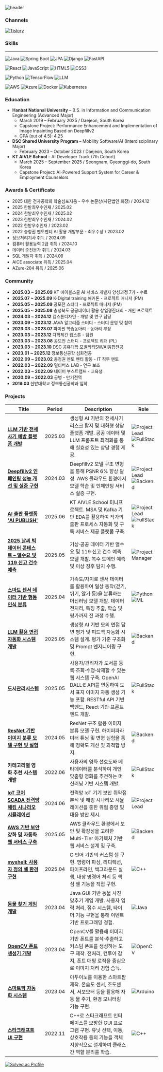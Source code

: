 ![header](https://capsule-render.vercel.app/api?type=waving&color=gradient&height=300&section=header&text=안녕하세요%20이정훈입니다%20&fontColor=ffffff&fontSize=40&font=Inter)

### Channels
[![Tistory](https://img.shields.io/badge/Tistory-000000?style=flat-square&logo=tistory&logoColor=white)](https://merit-ending.tistory.com/)

### Skills
___
![Java](https://img.shields.io/badge/Java-007396?style=flat-square&logo=OpenJDK&logoColor=white)  ![Spring Boot](https://img.shields.io/badge/Spring%20Boot-6DB33F?style=flat-square&logo=Spring%20Boot&logoColor=white)  ![JPA](https://img.shields.io/badge/JPA-59666C?style=flat-square&logo=Hibernate&logoColor=white)  ![Django](https://img.shields.io/badge/Django-092E20?style=flat-square&logo=Django&logoColor=white) ![FastAPI](https://img.shields.io/badge/FastAPI-009688?style=flat-square&logo=FastAPI&logoColor=white)
 

![React](https://img.shields.io/badge/React-61DAFB?style=flat-square&logo=React&logoColor=white)  ![JavaScript](https://img.shields.io/badge/JavaScript-F7DF1E?style=flat-square&logo=JavaScript&logoColor=white)  ![HTML5](https://img.shields.io/badge/HTML5-E34F26?style=flat-square&logo=HTML5&logoColor=white)  ![CSS3](https://img.shields.io/badge/CSS3-1572B6?style=flat-square&logo=CSS3&logoColor=white)  

![Python](https://img.shields.io/badge/Python-3776AB?style=flat-square&logo=Python&logoColor=white)  ![TensorFlow](https://img.shields.io/badge/TensorFlow-FF6F00?style=flat-square&logo=TensorFlow&logoColor=white)  ![LLM](https://img.shields.io/badge/LLM-4B0082?style=flat-square&logo=OpenAI&logoColor=white)  
 
![AWS](https://img.shields.io/badge/AWS-232F3E?style=flat-square&logo=Amazon%20AWS&logoColor=white)  ![Azure](https://img.shields.io/badge/Azure-0078D4?style=flat-square&logo=Microsoft%20Azure&logoColor=white)  ![Docker](https://img.shields.io/badge/Docker-2496ED?style=flat-square&logo=Docker&logoColor=white)  ![Kubernetes](https://img.shields.io/badge/Kubernetes-326CE5?style=flat-square&logo=Kubernetes&logoColor=white)  


### Education
* **Hanbat National University** – B.S. in Information and Communication Engineering (Advanced Major)
    * March 2019 – February 2025 / Daejeon, South Korea
    * Capstone Project: Performance Enhancement and Implementation of Image Inpainting Based on Deepfillv2
    * GPA (out of 4.5): 4.25
* **DSC Shared University Program** – Mobility Software/AI (Interdisciplinary Major)
    * February 2023 – October 2023 / Daejeon, South Korea
* **KT AIVLE School** – AI Developer Track (7th Cohort)
    * March 2025 – September 2025 / Seongnam, Gyeonggi-do, South Korea
    * Capstone Project: AI-Powered Support System for Career & Employment Counselors


### Awards & Certificate
- 2025 대한 전자공학회 학술심포지움 - 우수 논문상(사단법인 회장) / 2024.12
- 2025 한밭최우수인재 / 2025.02
- 2024 한밭최우수인재 / 2025.02
- 2023 한밭최우수인재 / 2024.02
- 2022 한밭우수인재 / 2023.02
- 2022 충청권 멘토멘티 AI 활용 개발부문 - 최우수상 / 2023.02 
- 정보처리기사 취득 / 2024.09
- 컴퓨터 활용능력 2급 취득 / 2024.10
- 데이터 준전문가 취득 / 2024.03
- SQL 개발자 취득 / 2024.09
- AICE associate 취득 / 2025.04
- AZure-204 취득 / 2025.06


### Community
* **2025.03 ~ 2025.09** KT 에이블스쿨 AI 서비스 개발자 양성과정 7기 - 수료
* **2025.07 ~ 2025.09** K-Digital training 해커톤 - 프로젝트 매니저 (PM)
* **2025.05 ~ 2025.09** 공모전 스터디 - 프로젝트 매니저 (PM)
* **2025.05 ~ 2025.08** 충청북도 공공데이터 활용 창업경진대회 - 개인 프로젝트
* **2024.03 ~ 2024.12** 캡스톤디자인 - 개발 및 연구 담당
* **2023.09 ~ 2023.12** JAVA 알고리즘 스터디 - 스터디 운영 및 참여
* **2023.03 ~ 2023.07** 파이썬 학습동아리 - 동아리 부장
* **2023.03 ~ 2023.12** 다학제간 캡스톤 - 팀원
* **2023.03 ~ 2023.08** 공모전 스터디 - 프로젝트 리더 (PL)
* **2023.03 ~ 2023.10** DSC 공유대학 모빌리티SW/AI융합전공
* **2023.01 ~ 2025.12** 정보통신공학 심화전공
* **2022.09 ~ 2023.02** 충청권 멘토 멘티 활동 - IT 직무 멘토
* **2022.03 ~ 2022.09** 멀티버스 LAB - 연구 보조
* **2022.03 ~ 2022.09** 네이버 부스트캠프 - 교육생
* **2020.09 ~ 2022.03** 공병 - 만기전역
* **2019.03** 한밭대학교 정보통신공학과 입학

### Projects
| Title | Period | Description | Role |
|---|---|---|---|
| **[LLM 기반 전세사기 예방 플랫폼 개발](https://github.com/MeritEnding/jguard.git)** | 2025.03 | 생성형 AI 기반의 전세사기 리스크 탐지 및 대화형 상담 플랫폼 개발. 공공 데이터 및 LLM 프롬프트 최적화를 통해 실효성 있는 상담 경험 제공. | ![Project Lead](https://img.shields.io/badge/Project%20Lead-8A2BE2?style=flat-square&logo=leader&logoColor=white) ![FullStack](https://img.shields.io/badge/Full%20Stack-20C997?style=flat-square&logo=code&logoColor=white) |
| **[Deepfillv2 인페인팅 성능 개선 및 실증 구현](https://github.com/MeritEnding/deefillv2-prop.git)** | 2024.03 | Deepfillv2 모델 구조 변형을 통해 PSNR 6% 향상 달성. AWS 클라우드 환경에서 모델 학습 및 인페인팅 서비스 실증 구현. | ![Project Lead](https://img.shields.io/badge/Project%20Lead-8A2BE2?style=flat-square&logo=leader&logoColor=white) ![Backend](https://img.shields.io/badge/Backend-000000?style=flat-square&logo=server&logoColor=white) |
| **[AI 출판 플랫폼 'AI PUBLISH'](https://github.com/MeritEnding/aipublish1.git)** | 2025.06 | KT AIVLE School 미니프로젝트. MSA 및 Kafka 기반 EDA를 활용하여 작가의 출판 프로세스 자동화 및 구독 서비스 제공 플랫폼 구축.| ![Project Lead](https://img.shields.io/badge/Project%20Lead-8A2BE2?style=flat-square&logo=leader&logoColor=white) ![FullStack](https://img.shields.io/badge/Full%20Stack-20C997?style=flat-square&logo=code&logoColor=white) |
| **[2025 날씨 빅데이터 콘테스트 – 열수요 및 119 신고 건수 예측](https://github.com/MeritEnding/weather-bigdata-contest.git)** | 2025.05 | 기상·공공 데이터 기반 열수요 및 119 신고 건수 예측 모델 개발. 복수 도메인 예측 및 이상 징후 탐지 수행. | ![Project Manager](https://img.shields.io/badge/Project%20Manager-FF8C00?style=flat-square&logo=marketo&logoColor=white) |
| **[스마트 센서 데이터 기반 행동 인식 분류](https://github.com/MeritEnding/smartphone-action-classifier.git)** | 2025.04 | 가속도/자이로 센서 데이터를 활용하여 일상 동작(걷기, 뛰기, 앉기 등)을 분류하는 머신러닝 모델 개발. 데이터 전처리, 특징 추출, 학습 및 평가까지 전 과정 수행. | ![Python](https://img.shields.io/badge/Python-3776AB?style=flat-square&logo=Python&logoColor=white) ![ML](https://img.shields.io/badge/Machine%20Learning-FF6F00?style=flat-square&logo=scikit-learn&logoColor=white) |
| **[LLM 활용 면접 자동화 시스템 개발](https://github.com/MeritEnding/llm-interview-assistant.git)** | 2025.05 | 생성형 AI 기반 모의 면접 답변 평가 및 피드백 자동화 시스템 설계. 평가 기준 구조화 및 Prompt 엔지니어링 구현. | ![Backend](https://img.shields.io/badge/Backend-000000?style=flat-square&logo=server&logoColor=white)|
| **[도서관리시스템](https://github.com/MeritEnding/bookgenie.git)** | 2025.05 | 사용자/관리자가 도서를 등록·조회·수정·삭제할 수 있는 웹 시스템 구축. OpenAI DALL·E API를 연동하여 도서 표지 이미지 자동 생성 기능 포함. RESTful API 기반 백엔드, React 기반 프론트엔드 개발. | ![FullStack](https://img.shields.io/badge/FullStack-000000?style=flat-square&logo=server&logoColor=white) |
| **[ResNet 기반 이미지 분류 모델 구현 및 실험](https://github.com/MeritEnding/resnet-tuning.git)** | 2024.05 | ResNet 구조 활용 이미지 분류 모델 구현. 하이퍼파라미터 튜닝 및 변형 실험을 통해 정확도 개선 및 과적합 방지. | ![Backend](https://img.shields.io/badge/Backend-000000?style=flat-square&logo=server&logoColor=white)|
| **카테고리별 영화 추천 시스템 개발** | 2022.06 | 사용자의 영화 선호도와 메타데이터를 분석하여 개인 맞춤형 영화를 추천하는 머신러닝 기반 시스템 개발. | ![FullStack](https://img.shields.io/badge/Full%20Stack-20C997?style=flat-square&logo=code&logoColor=white)|
| **[IoT 코어 SCADA 전력망 해킹 시나리오 시뮬레이션](https://github.com/MeritEnding/scada-iot-attacksim.git)** | 2024.06 | 전력망 IoT 기기 보안 취약점 분석 및 해킹 시나리오 시뮬레이션을 통한 위협 증명 및 대응 방안 제시. | ![Project Lead](https://img.shields.io/badge/Project%20Lead-8A2BE2?style=flat-square&logo=leader&logoColor=white)|
| **[AWS 기반 보안 강화 및 자동화 웹 서비스 구축](https://github.com/MeritEnding/aws-secure-infra.git)** | 2025.05| AWS 클라우드 환경에서 보안 및 확장성을 고려한 Multi-Tier 아키텍처 기반 웹 서비스 설계 및 구축. | ![Backend](https://img.shields.io/badge/Backend-000000?style=flat-square&logo=server&logoColor=white) |
| **[myshell: 사용자 정의 셸 환경 구현](https://github.com/MeritEnding/myshell.git)** | 2025.04 | C 언어 기반의 커스텀 셸 구현. 명령어 파싱, 리디렉션, 파이프라인, 백그라운드 실행, 내장 명령어 처리 등 핵심 쉘 기능을 직접 구현. | ![C++](https://img.shields.io/badge/C++-00599C?style=flat-square&logo=c%2B%2B&logoColor=white) |
| **[동물 찾기 게임 개발](https://github.com/MeritEnding/java-animal-game.git)** | 2023.04 | Java GUI 기반 동물 사진 맞추기 게임 개발. 사용자 입력 처리, 점수 시스템, 타이머 기능 구현을 통해 이벤트 기반 프로그래밍 경험. | ![Java](https://img.shields.io/badge/Java-007396?style=flat-square&logo=OpenJDK&logoColor=white) |
| [**OpenCV 폰트 생성기 개발**](https://github.com/MeritEnding/leehangul.git) | 2023.04 | OpenCV를 활용해 이미지 기반 폰트를 분석·추출하고 커스텀 폰트를 생성하는 도구 제작. 전처리, 컨투어 감지, 폰트 매핑 로직을 중심으로 이미지 처리 경험 습득. | ![OpenCV](https://img.shields.io/badge/OpenCV-5C3EE8?style=flat-square&logo=OpenCV&logoColor=white) |
| [**스마트팜 자동화 시스템**](https://github.com/MeritEnding/smartfarm-automation.git) | 2023.04 | 아두이노를 이용한 스마트팜 제작. 온습도 센서, 조도센서, 서보모터 등을 활용해 자동 물 주기, 환경 모니터링 기능 구현. | ![Arduino](https://img.shields.io/badge/Arduino-00979D?style=flat-square&logo=arduino&logoColor=white) |
| [**스타크래프트 UI 구현**](https://github.com/MeritEnding/cpp-starcraft-ui.git) | 2022.11 | C++로 스타크래프트 인터페이스를 모방한 GUI 프로그램 구현. 유닛 선택, 이동, 상호작용 등의 기능을 객체지향적으로 설계하여 클래스 간 역할 분리를 학습. | ![C++](https://img.shields.io/badge/C++-00599C?style=flat-square&logo=c%2B%2B&logoColor=white) |



[![Solved.ac Profile](http://mazassumnida.wtf/api/v2/generate_badge?boj=dksldsk)](https://solved.ac/dksldsk/)

